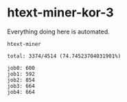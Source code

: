 # htext-miner-kor-3

Everything doing here is automated.

```
htext-miner

total: 3374/4514 (74.74523704031901%)

job0: 600
job1: 592
job2: 854
job3: 664
job4: 664
```